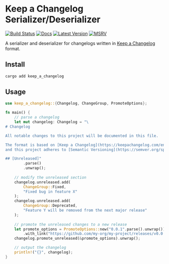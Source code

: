 # Keep a Changelog Serializer/Deserializer

[![Build Status]][ci] [![Docs]][docs.rs] [![Latest Version]][crates.io] [![MSRV]][install-rust]

[Build Status]: https://img.shields.io/github/actions/workflow/status/colincasey/keep_a_changelog/ci.yml?branch=main
[ci]: https://github.com/colincasey/keep_a_changelog/actions/workflows/ci.yml?query=branch%3Amain
[Docs]: https://img.shields.io/docsrs/keep_a_changelog
[docs.rs]: https://docs.rs/keep_a_changelog/latest/keep_a_changelog/
[Latest Version]: https://img.shields.io/crates/v/keep_a_changelog.svg
[crates.io]: https://crates.io/crates/keep_a_changelog
[MSRV]: https://img.shields.io/badge/MSRV-rustc_1.74+-lightgray.svg
[install-rust]: https://www.rust-lang.org/tools/install

A serializer and deserializer for changelogs written in [Keep a Changelog](https://keepachangelog.com/en/1.1.0/) format.

## Install

```sh
cargo add keep_a_changelog
```

## Usage

```rust
use keep_a_changelog::{Changelog, ChangeGroup, PromoteOptions};

fn main() {
    // parse a changelog
    let mut changelog: Changelog = "\
# Changelog

All notable changes to this project will be documented in this file.

The format is based on [Keep a Changelog](https://keepachangelog.com/en/1.1.0/),
and this project adheres to [Semantic Versioning](https://semver.org/spec/v2.0.0.html).

## [Unreleased]"
        .parse()
        .unwrap();
    
    // modify the unreleased section
    changelog.unreleased.add(
        ChangeGroup::Fixed, 
        "Fixed bug in feature X"
    );
    changelog.unreleased.add(
        ChangeGroup::Deprecated, 
        "Feature Y will be removed from the next major release"
    );
    
    // promote the unreleased changes to a new release
    let promote_options = PromoteOptions::new("0.0.1".parse().unwrap())
        .with_link("https://github.com/my-org/my-project/releases/v0.0.1".parse().unwrap());
    changelog.promote_unreleased(&promote_options).unwrap();

    // output the changelog
    println!("{}", changelog);
}
```
